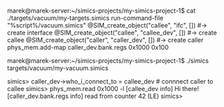marek@marek-server:~/simics-projects/my-simics-project-1$ cat ./targets/vacuum/my-targets.simics
run-command-file "%script%/vacuum.simics"
@SIM_create_object("callee", "ifc", [])         #-> create interface
@SIM_create_object("callee", "callee_dev", [])  #-> create callee
@SIM_create_object("caller", "caller_dev", [])  #-> create caller
phys_mem.add-map caller_dev.bank.regs 0x1000 0x100

marek@marek-server:~/simics-projects/my-simics-project-1$ ./simics targets/vacuum/my-vacuum.simics  

simics> caller_dev->who_i_connect_to = callee_dev # connnect caller to callee
simics> phys_mem.read 0x1000 -l
[callee_dev info] Hi there!
[caller_dev.bank.regs info] read from counter
42 (LE)
simics> 

